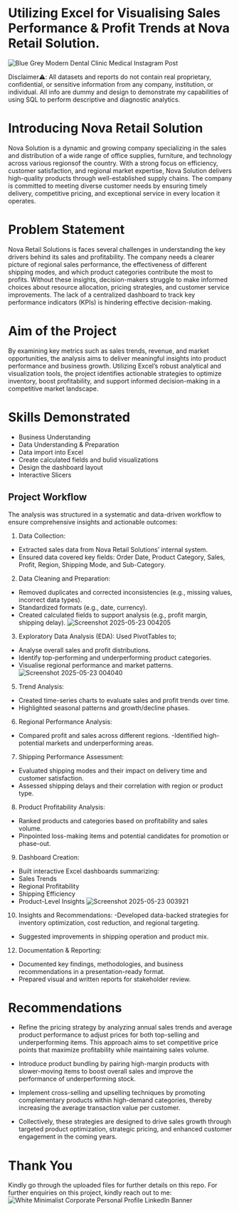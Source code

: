# Utilizing Excel for Visualising Sales Performance & Profit Trends at Nova Retail Solution.
![Blue Grey Modern Dental Clinic  Medical Instagram  Post](https://github.com/user-attachments/assets/f350c3e3-34f1-4e51-8006-1fd24cfab81b)

Disclaimer⚠️: All datasets and reports do not contain real proprietary, confidential, or sensitive information from any company, institution, or
individual. All info are dummy and design to demonstrate my capabilities of using SQL to perform descriptive and diagnostic analytics.

# Introducing Nova Retail Solution
Nova Solution is a dynamic and growing company specializing in the sales and distribution of a wide range of office supplies, furniture,
and technology across various regionsof the country. With a strong focus on efficiency, customer satisfaction, and regional market expertise, Nova
Solution delivers high-quality products through well-established supply chains. The company is committed to meeting diverse customer needs by ensuring timely delivery, competitive pricing, and exceptional service in every location it operates.

# Problem Statement
Nova Retail Solutions is faces several challenges in understanding the key drivers behind its sales and profitability. The company needs a clearer
picture of regional sales performance, the effectiveness of different shipping modes, and which product categories contribute the most to profits.
Without these insights, decision-makers struggle to make informed choices about resource allocation, pricing strategies, and customer service
improvements. The lack of a centralized dashboard to track key performance indicators (KPIs) is hindering effective decision-making.

# Aim of the Project
By examining key metrics such as sales trends, revenue, and market opportunities, the analysis aims to deliver meaningful insights into product
performance and business growth. Utilizing Excel’s robust analytical and visualization tools, the project identifies actionable strategies to 
optimize inventory, boost profitability, and support informed decision-making in a competitive
market landscape.

# Skills Demonstrated
- Business Understanding
- Data Understanding & Preparation
- Data import into Excel
- Create calculated fields and bulid visualizations
- Design the dashboard layout
- Interactive Slicers

## Project Workflow
The analysis was structured in a systematic and data-driven workflow to ensure comprehensive insights and actionable outcomes:

1. Data Collection:
- Extracted sales data from Nova Retail Solutions’ internal system.
- Ensured data covered key fields: Order Date, Product Category, Sales, Profit, Region, Shipping Mode, and Sub-Category.

2. Data Cleaning and Preparation:
- Removed duplicates and corrected inconsistencies (e.g., missing values, incorrect data types).
- Standardized formats (e.g., date, currency).
- Created calculated fields to support analysis (e.g., profit margin, shipping delay).
![Screenshot 2025-05-23 004205](https://github.com/user-attachments/assets/d4e1874a-103d-4dcd-9299-c6f4401678cd)

3. Exploratory Data Analysis (EDA): Used PivotTables to;
- Analyse overall sales and profit distributions.
- Identify top-performing and underperforming product categories.
- Visualise  regional performance and market patterns.
![Screenshot 2025-05-23 004040](https://github.com/user-attachments/assets/9f860902-bbd7-49ae-b86a-05a9a1f77b3c)


5. Trend Analysis:
- Created time-series charts to evaluate sales and profit trends over time.
- Highlighted seasonal patterns and growth/decline phases.

6. Regional Performance Analysis:
- Compared profit and sales across different regions.
-Identified high-potential markets and underperforming areas.

7. Shipping Performance Assessment:
- Evaluated shipping modes and their impact on delivery time and customer satisfaction.
- Assessed shipping delays and their correlation with region or product type.

8. Product Profitability Analysis:
- Ranked products and categories based on profitability and sales volume.
- Pinpointed loss-making items and potential candidates for promotion or phase-out.

9. Dashboard Creation:
- Built interactive Excel dashboards summarizing:
- Sales Trends
- Regional Profitability
- Shipping Efficiency
- Product-Level Insights
  ![Screenshot 2025-05-23 003921](https://github.com/user-attachments/assets/5336b92e-bf84-4fe6-b252-8b454ec200eb)

10. Insights and Recommendations:
-Developed data-backed strategies for inventory optimization, cost reduction, and regional targeting.
- Suggested improvements in shipping operation and product mix.

12. Documentation & Reporting:
- Documented key findings, methodologies, and business recommendations in a presentation-ready format.
- Prepared visual and written reports for stakeholder review.


# Recommendations

- Refine the pricing strategy by analyzing annual sales trends and average product performance to adjust prices for both top-selling and
underperforming items. This approach aims to set competitive price points that maximize profitability while maintaining sales volume.

- Introduce product bundling by pairing high-margin products with slower-moving items to boost overall sales and improve the performance of
underperforming stock.

- Implement cross-selling and upselling techniques by promoting complementary products within high-demand categories, thereby increasing the average
transaction value per customer.

- Collectively, these strategies are designed to drive sales growth through targeted product optimization, strategic pricing, and enhanced customer
engagement in the coming years.

# Thank You

Kindly go through the uploaded files for further details on this repo. For further enquiries on this project, kindly reach out to me:
![White Minimalist Corporate Personal Profile LinkedIn Banner](https://github.com/user-attachments/assets/1e6eeb62-bf11-4147-b9b3-b14306006688)


